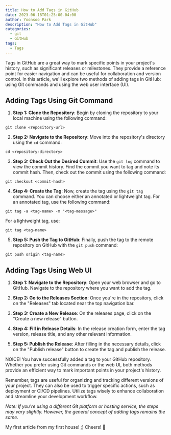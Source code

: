 ```yaml
---
title: How to Add Tags in GitHub
date: 2023-06-18T01:25:00-04:00
author: Yoonsoo Park
description: "How to Add Tags in GitHub"
categories:
  - git
  - GitHub
tags:
  - Tags
---
```


Tags in GitHub are a great way to mark specific points in your project's history, such as significant releases or milestones. They provide a reference point for easier navigation and can be useful for collaboration and version control. In this article, we'll explore two methods of adding tags in GitHub: using Git commands and using the web user interface (UI).

## Adding Tags Using Git Command

1. **Step 1: Clone the Repository**: Begin by cloning the repository to your local machine using the following command:

```
git clone <repository-url>
```

2. **Step 2: Navigate to the Repository**: Move into the repository's directory using the `cd` command:

```
cd <repository-directory>
```

3. **Step 3: Check Out the Desired Commit**: Use the `git log` command to view the commit history. Find the commit you want to tag and note its commit hash. Then, check out the commit using the following command:

```
git checkout <commit-hash>
```

4. **Step 4: Create the Tag**: Now, create the tag using the `git tag` command. You can choose either an annotated or lightweight tag. For an annotated tag, use the following command:

```
git tag -a <tag-name> -m "<tag-message>"
```

For a lightweight tag, use:

```
git tag <tag-name>
```

5. **Step 5: Push the Tag to GitHub**: Finally, push the tag to the remote repository on GitHub with the `git push` command:

```
git push origin <tag-name>
```

## Adding Tags Using Web UI

1. **Step 1: Navigate to the Repository**: Open your web browser and go to GitHub. Navigate to the repository where you want to add the tag.

2. **Step 2: Go to the Releases Section**: Once you're in the repository, click on the "Releases" tab located near the top navigation bar.

3. **Step 3: Create a New Release**: On the releases page, click on the "Create a new release" button.

4. **Step 4: Fill in Release Details**: In the release creation form, enter the tag version, release title, and any other relevant information.

5. **Step 5: Publish the Release**: After filling in the necessary details, click on the "Publish release" button to create the tag and publish the release.

NOICE! You have successfully added a tag to your GitHub repository. Whether you prefer using Git commands or the web UI, both methods provide an efficient way to mark important points in your project's history.

Remember, tags are useful for organizing and tracking different versions of your project. They can also be used to trigger specific actions, such as deployment or CI/CD pipelines. Utilize tags wisely to enhance collaboration and streamline your development workflow.

_Note: If you're using a different Git platform or hosting service, the steps may vary slightly. However, the general concept of adding tags remains the same._

My first article from my first house! ;)
Cheers! 🍺
